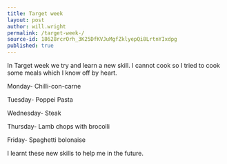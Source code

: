 ```yaml
---
title: Target week 
layout: post
author: will.wright
permalink: /target-week-/
source-id: 18628rcrOrh_3K25DfKVJuMgfZklyepQi8LrtnYIxdpg
published: true
---
```

In Target week we try and learn a new skill. I cannot cook so I tried to cook some meals which I know off by heart.

Monday- Chilli-con-carne

Tuesday- Poppei Pasta

Wednesday- Steak

Thursday- Lamb chops with brocolli

Friday- Spaghetti bolonaise

I learnt these new skills to help me in the future. 

